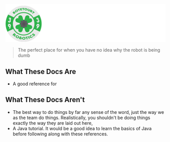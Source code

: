 ![](/resources/coverwallpaper.png)

> The perfect place for when you have no idea why the robot is being dumb

## **What These Docs Are**
- A good reference for 

## **What These Docs Aren't**
- The best way to do things by far any sense of the word, just the way we as the team do things. Realistically, you shouldn't be doing things exactly the way they are laid out here,
- A Java tutorial. It would be a good idea to learn the basics of Java before following along with these references.

